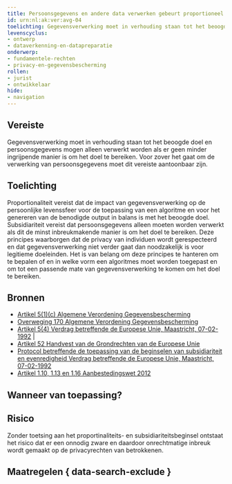 ```yaml
---
title: Persoonsgegevens en andere data verwerken gebeurt proportioneel en subsidiair
id: urn:nl:ak:ver:avg-04
toelichting: Gegevensverwerking moet in verhouding staan tot het beoogde doel en persoonsgegevens mogen alleen verwerkt worden als er geen minder ingrijpende manier is om het doel te bereiken. Voor zover het gaat om de verwerking van persoonsgegevens moet dit vereiste aantoonbaar zijn. 
levenscyclus: 
- ontwerp
- dataverkenning-en-datapreparatie
onderwerp: 
- fundamentele-rechten
- privacy-en-gegevensbescherming
rollen:
- jurist
- ontwikkelaar
hide:
- navigation
---
```


<!-- tags -->

## Vereiste

Gegevensverwerking moet in verhouding staan tot het beoogde doel en persoonsgegevens mogen alleen verwerkt worden als er geen minder ingrijpende manier is om het doel te bereiken. Voor zover het gaat om de verwerking van persoonsgegevens moet dit vereiste aantoonbaar zijn. 

## Toelichting 

Proportionaliteit vereist dat de impact van gegevensverwerking op de persoonlijke levenssfeer voor de toepassing van een algoritme en voor het genereren van de benodigde output in balans is met het beoogde doel.
Subsidiariteit vereist dat persoonsgegevens alleen moeten worden verwerkt als dit de minst inbreukmakende manier is om het doel te bereiken. 
Deze principes waarborgen dat de privacy van individuen wordt gerespecteerd en dat gegevensverwerking niet verder gaat dan noodzakelijk is voor legitieme doeleinden.
Het is van belang om deze principes te hanteren om te bepalen of en in welke vorm een algoritmes moet worden toegepast en om tot een passende mate van gegevensverwerking te komen om het doel te bereiken.

## Bronnen 

- [Artikel 5(1)(c) Algemene Verordening Gegevensbescherming](https://eur-lex.europa.eu/legal-content/NL/TXT/HTML/?uri=CELEX:32016R0679) 
- [Overweging 170 Algemene Verordening Gegevensbescherming](https://eur-lex.europa.eu/legal-content/NL/TXT/HTML/?uri=CELEX:32016R0679) 
- [Artikel 5(4) Verdrag betreffende de Europese Unie, Maastricht, 07-02-1992](https://wetten.overheid.nl/jci1.3:c:BWBV0001507&titeldeel=I&artikel=5&z=2013-07-01&g=2013-07-01) |
- [Artikel 52 Handvest van de Grondrechten van de Europese Unie](https://eur-lex.europa.eu/legal-content/NL/TXT/PDF/?uri=CELEX:12012P/TXT) 
- [Protocol betreffende de toepassing van de beginselen van subsidiariteit en evenredigheid Verdrag betreffende de Europese Unie, Maastricht, 07-02-1992](https://wetten.overheid.nl/jci1.3:c:BWBV0001507&artikel=1&z=2013-07-01&g=2013-07-01) 
- [Artikel 1.10, 1.13 en 1.16 Aanbestedingswet 2012](https://wetten.overheid.nl/jci1.3:c:BWBR0032203&deel=1&hoofdstuk=1.2&afdeling=1.2.2&artikel=1.10&z=2022-03-02&g=2022-03-02) 


## Wanneer van toepassing? 
<!-- tags-ai-act --> 


## Risico 

Zonder toetsing aan het proportinaliteits- en subsidiariteitsbeginsel ontstaat het risico dat er een onnodig zware en daardoor onrechtmatige inbreuk wordt gemaakt op de privacyrechten van betrokkenen.

## Maatregelen { data-search-exclude } 

<!-- list_maatregelen vereiste/avg-04-proportionaliteit-en-subsidiariteit no-search no-onderwerp no-rol no-levenscyclus -->
